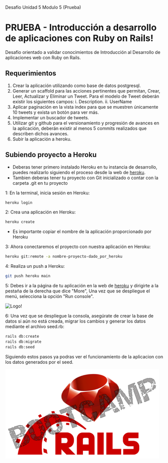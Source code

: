 Desafio Unidad 5 Modulo 5 (Prueba)

# PRUEBA - Introducción a desarrollo de aplicaciones con Ruby on Rails!

Desafio orientado a validar conocimientos de Introducción al Desarrollo de aplicaciones web con Ruby on Rails. 

## Requerimientos

1. Crear la aplicación utilizando como base de datos postgresql.
2. Generar un scaffold para las acciones pertinentes que permitan, Crear, Leer, Actualizar y Eliminar un Tweet.
Para el modelo de Tweet deberán existir los siguientes campos:
i. Description.
ii. UserName
3. Aplicar paginación en la vista index para que se muestren únicamente 10 tweets y exista un botón para ver más.
4. Implementar un buscador de tweets.
5. Utilizar git y github para el versionamiento y progresión de avances en la aplicación, deberán existir al menos 5 commits realizados que describen dichos avances.
6. Subir la aplicación a heroku.

## Subiendo proyecto a Heroku

- Deberas tener primero instalado Heroku en tu instancia de desarrollo, puedes realizarlo siguiendo el proceso desde la web de [heroku](https://id.heroku.com/login).
- Tambien deberas tener tu proyecto con Git inicializado o contar con la carpeta .git en tu proyecto

1: En la terminal, inicia sesión en Heroku:

```bash
heroku login
```

2: Crea una aplicación en Heroku:

```bash
heroku create
```

- Es importante copiar el nombre de la aplicación proporcionado por Heroku

3: Ahora conectaremos el proyecto con nuestra aplicación en Heroku:

```bash
heroku git:remote -a nombre-proyecto-dado_por_heroku
```

4: Realiza un push a Heroku:

```bash
git push heroku main
```

5: Debes ir a la página de tu aplicación en la web de [heroku](https://id.heroku.com/login) y dirigirte a la pestaña de la derecha que dice "More", Una vez que se despliegue el menú, selecciona la opción "Run console".

![Logo!](https://s3.amazonaws.com/heroku-devcenter-files/article-images/1493833851-app-actions-menu.png)


6: Una vez que se despliegue la consola, asegúrate de crear la base de datos si aún no está creada, migrar los cambios y generar los datos mediante el archivo seed.rb:

```bash
rails db:create
rails db:migrate
rails db:seed
```

Siguiendo estos pasos ya podras ver el funcionamiento de la aplicacion con los datos generados por el seed.


![Logo!](https://raw.githubusercontent.com/JuanGonzalezJara/Desafio_RoR_Unidad4_M3_3/main/assets/ROR_Logo.png)
